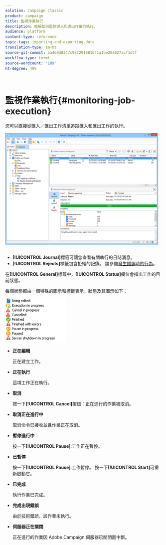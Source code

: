 ```yaml
---
solution: Campaign Classic
product: campaign
title: 監視作業執行
description: 瞭解如何監控導入和導出作業的執行。
audience: platform
content-type: reference
topic-tags: importing-and-exporting-data
translation-type: tm+mt
source-git-commit: ba460d8347c987291681641a1be208027acf1d2f
workflow-type: tm+mt
source-wordcount: '189'
ht-degree: 49%

---
```



# 監視作業執行{#monitoring-job-execution}

您可以直接從匯入／匯出工作清單追蹤匯入和匯出工作的執行。

![](assets/s_ncs_user_export_list_and_details.png)

* **[!UICONTROL Journal]**&#x200B;標籤可讓您查看有關執行的日誌消息。
* **[!UICONTROL Rejects]**&#x200B;標籤包含拒絕的記錄。 請參閱[發生錯誤時的行為](../../platform/using/executing-import-jobs.md#behavior-in-the-event-of-an-error)。

在&#x200B;**[!UICONTROL General]**&#x200B;標籤中，**[!UICONTROL Status]**&#x200B;欄位會指出工作的目前狀態。

每個狀態都由一個特殊的圖示和標籤表示。狀態及其圖示如下：

![](assets/s_ncs_user_export_status.png)

* **正在編輯**

   正在建立工作。

* **正在執行**

   這項工作正在執行。

* **取消**

   按一下&#x200B;**[!UICONTROL Cancel]**&#x200B;按鈕：正在進行的作業被取消。

* **取消正在進行中**

   取消命令已接收並且作業正在取消。

* **暫停進行中**

   按一下&#x200B;**[!UICONTROL Pause]**:工作正在暫停。

* **已暫停**

   按一下&#x200B;**[!UICONTROL Pause]**:工作暫停。 按一下&#x200B;**[!UICONTROL Start]**&#x200B;可重新啟動它。

* **已完成**

   執行作業已完成。

* **完成出現錯誤**

   由於技術錯誤，該作業未執行。

* **伺服器正在關閉**

   正在進行的作業因 Adobe Campaign 伺服器已關閉而中斷。
